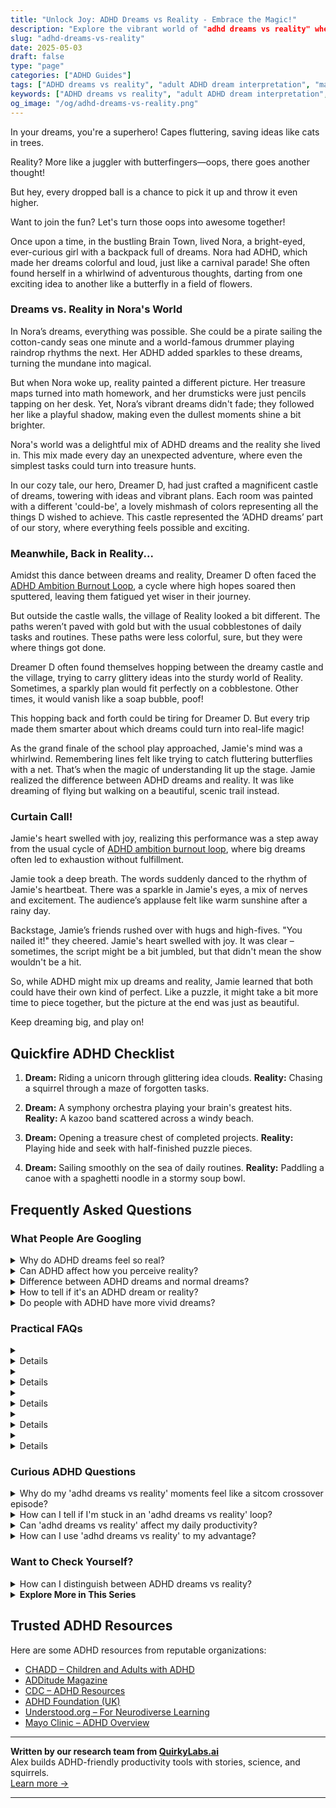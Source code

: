 ```yaml
---
title: "Unlock Joy: ADHD Dreams vs Reality - Embrace the Magic!"
description: "Explore the vibrant world of "adhd dreams vs reality" where every misstep is a step towards greatness. Feel seen, understood, and inspired as we transform oops into triumphs together!"
slug: "adhd-dreams-vs-reality"
date: 2025-05-03
draft: false
type: "page"
categories: ["ADHD Guides"]
tags: ["ADHD dreams vs reality", "adult ADHD dream interpretation", "managing ADHD expectations", "ADHD creative thinking", "balancing ADHD life", "ADHD motivation strategies", "turning ADHD challenges into opportunities"]
keywords: ["ADHD dreams vs reality", "adult ADHD dream interpretation", "managing ADHD expectations", "ADHD creative thinking", "balancing ADHD life", "ADHD motivation strategies", "turning ADHD challenges into opportunities"]
og_image: "/og/adhd-dreams-vs-reality.png"
---
```


In your dreams, you're a superhero! Capes fluttering, saving ideas like cats in trees.

Reality? More like a juggler with butterfingers—oops, there goes another thought!

But hey, every dropped ball is a chance to pick it up and throw it even higher.

Want to join the fun? Let's turn those oops into awesome together!

Once upon a time, in the bustling Brain Town, lived Nora, a bright-eyed, ever-curious girl with a backpack full of dreams. Nora had ADHD, which made her dreams colorful and loud, just like a carnival parade! She often found herself in a whirlwind of adventurous thoughts, darting from one exciting idea to another like a butterfly in a field of flowers.

### Dreams vs. Reality in Nora's World

In Nora’s dreams, everything was possible. She could be a pirate sailing the cotton-candy seas one minute and a world-famous drummer playing raindrop rhythms the next. Her ADHD added sparkles to these dreams, turning the mundane into magical.

But when Nora woke up, reality painted a different picture. Her treasure maps turned into math homework, and her drumsticks were just pencils tapping on her desk. Yet, Nora’s vibrant dreams didn't fade; they followed her like a playful shadow, making even the dullest moments shine a bit brighter.

Nora's world was a delightful mix of ADHD dreams and the reality she lived in. This mix made every day an unexpected adventure, where even the simplest tasks could turn into treasure hunts.

In our cozy tale, our hero, Dreamer D, had just crafted a magnificent castle of dreams, towering with ideas and vibrant plans. Each room was painted with a different 'could-be', a lovely mishmash of colors representing all the things D wished to achieve. This castle represented the ‘ADHD dreams’ part of our story, where everything feels possible and exciting.

### Meanwhile, Back in Reality...

Amidst this dance between dreams and reality, Dreamer D often faced the [ADHD Ambition Burnout Loop](/pages/adhd-ambition-burnout-loop/), a cycle where high hopes soared then sputtered, leaving them fatigued yet wiser in their journey.

But outside the castle walls, the village of Reality looked a bit different. The paths weren’t paved with gold but with the usual cobblestones of daily tasks and routines. These paths were less colorful, sure, but they were where things got done.

Dreamer D often found themselves hopping between the dreamy castle and the village, trying to carry glittery ideas into the sturdy world of Reality. Sometimes, a sparkly plan would fit perfectly on a cobblestone. Other times, it would vanish like a soap bubble, poof!

This hopping back and forth could be tiring for Dreamer D. But every trip made them smarter about which dreams could turn into real-life magic!

As the grand finale of the school play approached, Jamie's mind was a whirlwind. Remembering lines felt like trying to catch fluttering butterflies with a net. That’s when the magic of understanding lit up the stage. Jamie realized the difference between ADHD dreams and reality. It was like dreaming of flying but walking on a beautiful, scenic trail instead.

### Curtain Call!

Jamie's heart swelled with joy, realizing this performance was a step away from the usual cycle of [ADHD ambition burnout loop](/pages/adhd-ambition-burnout-loop), where big dreams often led to exhaustion without fulfillment.

Jamie took a deep breath. The words suddenly danced to the rhythm of Jamie's heartbeat. There was a sparkle in Jamie's eyes, a mix of nerves and excitement. The audience’s applause felt like warm sunshine after a rainy day.

Backstage, Jamie’s friends rushed over with hugs and high-fives. "You nailed it!" they cheered. Jamie's heart swelled with joy. It was clear – sometimes, the script might be a bit jumbled, but that didn't mean the show wouldn't be a hit.

So, while ADHD might mix up dreams and reality, Jamie learned that both could have their own kind of perfect. Like a puzzle, it might take a bit more time to piece together, but the picture at the end was just as beautiful.

Keep dreaming big, and play on!

## Quickfire ADHD Checklist

1. **Dream:** Riding a unicorn through glittering idea clouds.
   **Reality:** Chasing a squirrel through a maze of forgotten tasks.

2. **Dream:** A symphony orchestra playing your brain's greatest hits.
   **Reality:** A kazoo band scattered across a windy beach.

3. **Dream:** Opening a treasure chest of completed projects.
   **Reality:** Playing hide and seek with half-finished puzzle pieces.

4. **Dream:** Sailing smoothly on the sea of daily routines.
   **Reality:** Paddling a canoe with a spaghetti noodle in a stormy soup bowl.

## Frequently Asked Questions



### What People Are Googling

<details><summary>Why do ADHD dreams feel so real?</summary><p>Absolutely, dreams can feel incredibly vivid for those of us with ADHD! This might be because our imaginative and creative brains are always buzzing with activity, even when we're asleep. During sleep, our mind doesn't necessarily slow down, leading to dreams that are not just vivid but often complex and emotionally engaging. It’s like our inner movie projector is always on, sometimes creating experiences so intense they feel real even after we wake up. Don't worry, you're not alone in this—consider it a testament to your rich, creative mind!</p></details>
<details><summary>Can ADHD affect how you perceive reality?</summary><p>Absolutely, ADHD can influence how one perceives and interacts with the world. Due to differences in attention, memory, and sensory processing, someone with ADHD might experience their environment in unique ways. For instance, they may feel overwhelmed in busy settings or miss subtle social cues, which can affect their interpretation of situations. Recognizing this can help in understanding oneself better and finding strategies to navigate daily life more comfortably.</p></details>
<details><summary>Difference between ADHD dreams and normal dreams?</summary><p>Oh, what an intriguing question! Dreams can be quite the nightly adventure for everyone, but for those with ADHD, they might be notably vivid or intense. People with ADHD often experience dreams that are more active or elaborate, possibly reflecting the dynamic nature of their waking thoughts. While everyone’s dream content can vary widely, those with ADHD might find their dreams are just another stage where their creativity and spontaneity shine through—even while they sleep! Isn’t that fascinating?</p></details>
<details><summary>How to tell if it's an ADHD dream or reality?</summary><p>It can be quite a challenge to distinguish between dreams and reality, especially when ADHD is part of your daily life. One cozy tip is to keep a little dream journal by your bed. When you wake up from a vivid dream, jot it down! This helps you not only keep track of your dreams but also gently guides your brain in recognizing the differences between your dreamy adventures and your waking experiences. This practice can be like having a cup of warm tea for your mind, soothing and clarifying!</p></details>
<details><summary>Do people with ADHD have more vivid dreams?</summary><p>Absolutely, many people with ADHD do report having more vivid and memorable dreams! This isn't too surprising when you think about the creative, fast-moving nature of the ADHD mind, which doesn't just turn off when it's time to sleep. These vivid dreams can be full of detail, wild storylines, and intense emotions. Remember, it's a common experience and just another way our unique brains keep life interesting, even when we're asleep!</p></details>



### Practical FAQs

<details><summary><details>What are common differences in adhd dreams vs reality?<p>Individuals with ADHD often report more vivid, frequent, and intense dreams compared to those without the condition. In reality, their waking life may involve challenges with attention, impulsivity, and executive function, which are not typically present in their dreams.</p></details></summary><p>Oh, absolutely, dreams can feel like a whole different world, especially for someone with ADHD! When you're dreaming, your mind can create incredibly vivid and detailed scenarios. This richness in dreams isn't bogged down by the everyday challenges of attention, impulsivity, and executive functioning that you might face when you're awake. So, while your daytime experiences might sometimes feel a bit bumpy, your night-time adventures can be wonderfully free and unencumbered! It's like having a secret cinema in your head, showing the most fantastical films every night.</p></details>
<details><summary><details>How does understanding adhd dreams vs reality help in managing ADHD?<p>Understanding the distinction between ADHD dreams and reality can help individuals and therapists identify the emotional and cognitive needs that might not be fully expressed or addressed in daily life. This awareness can lead to more tailored therapeutic approaches that address both waking challenges and subconscious processing.</p></details></summary><p>Absolutely, recognizing the difference between your dreams and day-to-day reality when you have ADHD can be incredibly insightful. Dreams might reveal deeper desires or stressors that don’t always make it to the surface during your busy days. By tuning into these dream signals, you or your therapist can tailor strategies that not only help manage day-to-day ADHD challenges but also address underlying emotional needs. This holistic approach can really enhance your overall well-being and help you feel more aligned and understood.</p></details>
<details><summary><details>Can adhd dreams vs reality impact day-to-day functioning?<p>Yes, the vividness or intensity of dreams in ADHD individuals can impact their sleep quality, which in turn affects day-to-day functioning like concentration, mood, and overall energy levels. Recognizing and managing these dream-related issues can be crucial in improving life quality.</p></details></summary><p>Absolutely, dreams can indeed feel incredibly vivid for those with ADHD, and it's understandable how this can impact your day. If these intense dreams are disrupting your sleep, it might make concentrating, maintaining your mood, and keeping up your energy levels throughout the day a bit challenging. It’s important to address these sleep disturbances as they play a crucial role in managing ADHD symptoms effectively. Exploring strategies to improve sleep quality, perhaps with the help of a healthcare professional, could really help enhance your daily functioning and overall well-being.</p></details>
<details><summary><details>Are there therapeutic approaches specifically designed for understanding adhd dreams vs reality?<p>While there are no therapies exclusively designed for understanding ADHD dreams versus reality, many therapeutic approaches such as cognitive behavioral therapy (CBT) and psychoanalysis can help individuals explore and understand the content and impact of their dreams on their waking life.</p></details></summary><p>Absolutely, dreams can be quite a puzzle, can't they? While there isn't a therapy solely focused on ADHD dreams versus reality, approaches like cognitive behavioral therapy (CBT) and psychoanalysis are wonderful tools for exploring this area. They can help you untangle the messages in your dreams and see how they might be influencing your day-to-day life. It's like having a cozy chat with your subconscious to better understand your thoughts and feelings, which can be really enlightening!</p></details>
<details><summary><details>How do adhd dreams vs reality differ in children and adults?<p>Children with ADHD may have dreams that are more fantastical or adventurous compared to adults, reflecting their developmental stage and interests. Adults' dreams might involve more complex scenarios and emotions, mirroring the greater responsibilities and stresses of adult life. Both, however, can experience a significant disconnect between their dream experiences and daily realities.</p></details></summary><p>Absolutely, dreams can indeed look quite different for children and adults with ADHD. For children, their dreams often burst with wild adventures and vivid, fantastical elements that echo their boundless imagination and lively play during the day. As adults, the nature of dreams can shift to reflect more complex emotions and scenarios, perhaps weaving in the day’s worries or unfulfilled ambitions. Both ages might find a stark contrast between the freedom of their dream worlds and the structured demands of daily life, which can be particularly poignant for those with ADHD.</p></details>



### Curious ADHD Questions

<details><summary>Why do my 'adhd dreams vs reality' moments feel like a sitcom crossover episode?</summary><p>Ah, that feeling is quite common and you're certainly not alone in experiencing it! With ADHD, our imaginative minds often script elaborate, vibrant scenarios where everything unfolds just as we envision. But when reality steps in, it doesn't always follow the same script, leading to those sitcom-like contrasts between what we dream up and what actually happens. It’s like living with a touch of creative scriptwriting in your day-to-day life, which can be unexpectedly amusing and, yes, sometimes a bit chaotic!</p></details>
<details><summary>How can I tell if I'm stuck in an 'adhd dreams vs reality' loop?</summary><p>It's so common to find yourself caught in what we might call the 'ADHD dreams vs reality' loop, where your vibrant imagination and ambitious ideas don't always align with your everyday reality. A good indicator is when you often catch yourself daydreaming about big projects or life changes, but struggle with taking the initial steps or following through. It's like having a mind full of colorful balloons that just can't seem to lift off the ground. Remember, recognizing this is a fantastic first step, and gently guiding your dreams into actionable steps can be a wonderfully rewarding process.</p></details>
<details><summary>Can 'adhd dreams vs reality' affect my daily productivity?</summary><p>Absolutely, it's quite common for individuals with ADHD to experience a vivid imagination where dreams and ideas can feel incredibly real and engaging. This rich inner world is a double-eded sword—it's a source of creativity and innovation, but it can sometimes make it challenging to stay grounded in everyday tasks. To help balance your dreams and day-to-day responsibilities, consider using tools like planners or apps to keep you on track, and set aside specific times to explore your ideas and dreams. This approach allows you to enjoy your imaginative bursts without letting them disrupt your productivity.</p></details>
<details><summary>How can I use 'adhd dreams vs reality' to my advantage?</summary><p>Absolutely, using the concept of "ADHD dreams vs reality" to your advantage is a brilliant way to harness your creativity and drive! Begin by embracing the vivid dreams and boundless ideas that your ADHD brain generates. Then, gently guide these dreams towards achievable goals by breaking them down into smaller, manageable tasks. Keeping a journal can be a cozy way to map out your dreams and track your progress, turning those wonderful bursts of inspiration into tangible achievements in the real world.</p></details>



### Want to Check Yourself?

<details><summary>How can I distinguish between ADHD dreams vs reality?</summary><p>It's not uncommon for those of us with ADHD to have such vibrant, detailed dreams that they almost feel real! When trying to distinguish between dreams and reality, it can be helpful to keep a dream journal beside your bed. Write down what you remember as soon as you wake up—over time, you might start to notice patterns or triggers that help differentiate dreams from waking life. Also, chatting about your experiences with friends or a therapist can provide a sounding board to help validate and clarify your real-life experiences versus dreamscapes.</p></details>

<script type="application/ld+json">
{
  "@context": "https://schema.org",
  "@type": "FAQPage",
  "mainEntity": [
    {
      "@type": "Question",
      "name": "Why do ADHD dreams feel so real?",
      "acceptedAnswer": {
        "@type": "Answer",
        "text": "Absolutely, dreams can feel incredibly vivid for those of us with ADHD! This might be because our imaginative and creative brains are always buzzing with activity, even when we're asleep. During sleep, our mind doesn't necessarily slow down, leading to dreams that are not just vivid but often complex and emotionally engaging. It\u2019s like our inner movie projector is always on, sometimes creating experiences so intense they feel real even after we wake up. Don't worry, you're not alone in this\u2014consider it a testament to your rich, creative mind!"
      }
    },
    {
      "@type": "Question",
      "name": "Can ADHD affect how you perceive reality?",
      "acceptedAnswer": {
        "@type": "Answer",
        "text": "Absolutely, ADHD can influence how one perceives and interacts with the world. Due to differences in attention, memory, and sensory processing, someone with ADHD might experience their environment in unique ways. For instance, they may feel overwhelmed in busy settings or miss subtle social cues, which can affect their interpretation of situations. Recognizing this can help in understanding oneself better and finding strategies to navigate daily life more comfortably."
      }
    },
    {
      "@type": "Question",
      "name": "Difference between ADHD dreams and normal dreams?",
      "acceptedAnswer": {
        "@type": "Answer",
        "text": "Oh, what an intriguing question! Dreams can be quite the nightly adventure for everyone, but for those with ADHD, they might be notably vivid or intense. People with ADHD often experience dreams that are more active or elaborate, possibly reflecting the dynamic nature of their waking thoughts. While everyone\u2019s dream content can vary widely, those with ADHD might find their dreams are just another stage where their creativity and spontaneity shine through\u2014even while they sleep! Isn\u2019t that fascinating?"
      }
    },
    {
      "@type": "Question",
      "name": "How to tell if it's an ADHD dream or reality?",
      "acceptedAnswer": {
        "@type": "Answer",
        "text": "It can be quite a challenge to distinguish between dreams and reality, especially when ADHD is part of your daily life. One cozy tip is to keep a little dream journal by your bed. When you wake up from a vivid dream, jot it down! This helps you not only keep track of your dreams but also gently guides your brain in recognizing the differences between your dreamy adventures and your waking experiences. This practice can be like having a cup of warm tea for your mind, soothing and clarifying!"
      }
    },
    {
      "@type": "Question",
      "name": "Do people with ADHD have more vivid dreams?",
      "acceptedAnswer": {
        "@type": "Answer",
        "text": "Absolutely, many people with ADHD do report having more vivid and memorable dreams! This isn't too surprising when you think about the creative, fast-moving nature of the ADHD mind, which doesn't just turn off when it's time to sleep. These vivid dreams can be full of detail, wild storylines, and intense emotions. Remember, it's a common experience and just another way our unique brains keep life interesting, even when we're asleep!"
      }
    }
  ]
}
</script>
<script type="application/ld+json">
{
  "@context": "https://schema.org",
  "@type": "Article",
  "author": {
    "@type": "Person",
    "name": "QuirkyLabs",
    "url": "https://quirkylabs.ai/about"
  },
  "headline": "\"Unlock Joy: ADHD Dreams vs Reality - Embrace the Magic!\"",
  "mainEntityOfPage": "https://blog.quirkylabs.ai/pages/adhd-dreams-vs-reality/",
  "datePublished": "2025-05-03"
}
</script>
<script type="application/ld+json">
{
  "@context": "https://schema.org",
  "@type": "BreadcrumbList",
  "itemListElement": [
    {
      "@type": "ListItem",
      "position": 1,
      "name": "Home",
      "item": "https://quirkylabs.ai/"
    },
    {
      "@type": "ListItem",
      "position": 2,
      "name": "Blog",
      "item": "https://blog.quirkylabs.ai/"
    },
    {
      "@type": "ListItem",
      "position": 3,
      "name": "\"Unlock Joy: ADHD Dreams vs Reality - Embrace the Magic!\"",
      "item": "https://blog.quirkylabs.ai/pages/adhd-dreams-vs-reality/"
    }
  ]
}
</script>

<details>
<summary><strong>Explore More in This Series</strong></summary>

- [Adhd Sabotaging Success](/pages/adhd-sabotaging-success/)
- [Adhd Big Dreams No Follow Through](/pages/adhd-big-dreams-no-follow-through/)
- [Adhd Starting Everything](/pages/adhd-starting-everything/)
- [Adhd Want To Do Everything](/pages/adhd-want-to-do-everything/)
- [Adhd Productivity Vs Possibility](/pages/adhd-productivity-vs-possibility/)
- [Adhd Wasting Potential](/pages/adhd-wasting-potential/)
- [Adhd Fear Of Failure](/pages/adhd-fear-of-failure/)
- [Adhd Ambition Burnout Loop](/pages/adhd-ambition-burnout-loop/)
</details>



## Trusted ADHD Resources

Here are some ADHD resources from reputable organizations:

- [CHADD – Children and Adults with ADHD](https://chadd.org)
- [ADDitude Magazine](https://www.additudemag.com)
- [CDC – ADHD Resources](https://www.cdc.gov/ncbddd/adhd)
- [ADHD Foundation (UK)](https://www.adhdfoundation.org.uk)
- [Understood.org – For Neurodiverse Learning](https://www.understood.org)
- [Mayo Clinic – ADHD Overview](https://www.mayoclinic.org/diseases-conditions/adhd)


---

**Written by our research team from [QuirkyLabs.ai](https://quirkylabs.ai)**  
Alex builds ADHD-friendly productivity tools with stories, science, and squirrels.  
[Learn more →](https://quirkylabs.ai)

---